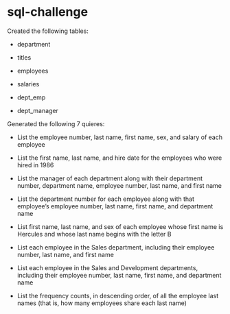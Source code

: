 # sql-challenge

Created the following tables:

- department

- titles 

- employees

- salaries

- dept_emp

- dept_manager

Generated the following 7 quieres:

- List the employee number, last name, first name, sex, and salary of each  employee 

- List the first name, last name, and hire date for the employees who were hired in 1986 

- List the manager of each department along with their department number, department name, employee number, last name, and first name

- List the department number for each employee along with that employee’s employee number, last name, first name, and department name

- List first name, last name, and sex of each employee whose first name is Hercules and whose last name begins with the letter B 

- List each employee in the Sales department, including their employee number, last name, and first name

- List each employee in the Sales and Development departments, including their employee number, last name, first name, and department name 

- List the frequency counts, in descending order, of all the employee last names (that is, how many employees share each last name) 